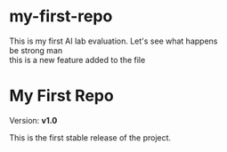# my-first-repo
This is my first AI lab evaluation. Let's see what happens
<br>
be strong man
<br>
this is a new feature added to the file
<br>
# My First Repo

Version: **v1.0**

This is the first stable release of the project.

